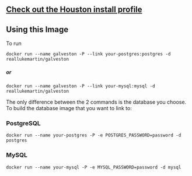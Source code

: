 ## [Check out the Houston install profile](https://github.com/poetic/houston)

## Using this Image

To run

```
docker run --name galveston -P --link your-postgres:postgres -d reallukemartin/galveston
```

##### _or_

```
docker run --name galveston -P --link your-mysql:mysql -d reallukemartin/galveston
```


The only difference between the 2 commands is the database you choose. To build the database image that you want to  link to:

### PostgreSQL
`docker run --name your-postgres -P -e POSTGRES_PASSWORD=password -d postgres`

### MySQL
`docker run --name your-mysql -P -e MYSQL_PASSWORD=password -d mysql`
